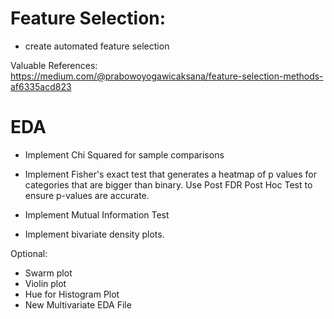 # Feature Selection:

- create automated feature selection

Valuable References:
https://medium.com/@prabowoyogawicaksana/feature-selection-methods-af6335acd823

# EDA

- Implement Chi Squared for sample comparisons

- Implement Fisher's exact test that generates a heatmap of p values for categories that are bigger than binary. Use Post FDR Post Hoc Test to ensure p-values are accurate.

- Implement Mutual Information Test

- Implement bivariate density plots.

Optional:

- Swarm plot
- Violin plot
- Hue for Histogram Plot
- New Multivariate EDA File
